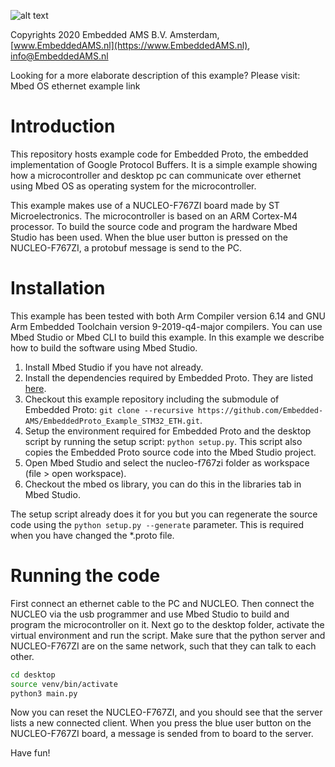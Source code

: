 
![alt text](https://embeddedproto.com/wp-content/uploads/2020/03/Embedded-Proto-e1583834233386.png "Embedded Proto Logo")


Copyrights 2020 Embedded AMS B.V. Amsterdam, [www.EmbeddedAMS.nl](https://www.EmbeddedAMS.nl), [info@EmbeddedAMS.nl](mailto:info@EmbeddedAMS.nl)


Looking for a more elaborate description of this example? Please visit: Mbed OS ethernet example link


# Introduction

This repository hosts example code for Embedded Proto, the embedded implementation of Google Protocol Buffers. It is a simple example showing how a microcontroller and desktop pc can communicate over ethernet using Mbed OS as operating system for the microcontroller. 


This example makes use of a NUCLEO-F767ZI board made by ST Microelectronics. The microcontroller is based on an ARM Cortex-M4 processor. To build the source code and program the hardware Mbed Studio has been used. 
When the blue user button is pressed on the NUCLEO-F767ZI, a protobuf message is send to the PC.


# Installation

This example has been tested with both Arm Compiler version 6.14 and GNU Arm Embedded Toolchain version 9-2019-q4-major compilers.
You can use Mbed Studio or Mbed CLI to build this example. In this example we describe how to build the software using Mbed Studio.

1. Install Mbed Studio if you have not already.
2. Install the dependencies required by Embedded Proto. They are listed [here](https://github.com/Embedded-AMS/EmbeddedProto).
3. Checkout this example repository including the submodule of Embedded Proto: `git clone --recursive https://github.com/Embedded-AMS/EmbeddedProto_Example_STM32_ETH.git`.
4. Setup the environment required for Embedded Proto and the desktop script by running the setup script: `python setup.py`. This script also copies the Embedded Proto source code into the Mbed Studio project.
5. Open Mbed Studio and select the nucleo-f767zi folder as workspace (file > open workspace).
6. Checkout the mbed os library, you can do this in the libraries tab in Mbed Studio.

The setup script already does it for you but you can regenerate the source code using the `python setup.py --generate` parameter. This is required when you have changed the \*.proto file.


# Running the code

First connect an ethernet cable to the PC and NUCLEO. Then connect the NUCLEO via the usb programmer and use Mbed Studio to build and program the microcontroller on it. Next go to the desktop folder, activate the virtual environment and run the script. 
Make sure that the python server and NUCLEO-F767ZI are on the same network, such that they can talk to each other. 

```bash
cd desktop
source venv/bin/activate
python3 main.py
```
Now you can reset the NUCLEO-F767ZI, and you should see that the server lists a new connected client.
When you press the blue user button on the NUCLEO-F767ZI board, a message is sended from to board to the server. 

Have fun!
